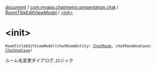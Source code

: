 [document](../../index.md) / [com.myapp.chatmemo.presentation.chat](../index.md) / [RoomTitleEditViewModel](index.md) / [&lt;init&gt;](./-init-.md)

# &lt;init&gt;

`RoomTitleEditViewModel(chatRoomEntity: `[`ChatRoom`](../../com.myapp.chatmemo.domain.model.entity/-chat-room/index.md)`, chatRoomUseCase: `[`ChatUseCase`](../../com.myapp.chatmemo.domain.usecase/-chat-use-case/index.md)`)`

ルーム名変更ダイアログ_ロジック

